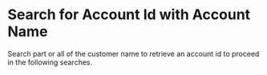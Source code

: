 # Search for Account Id with Account Name
Search part or all of the customer name to retrieve an account id to proceed in the following searches.